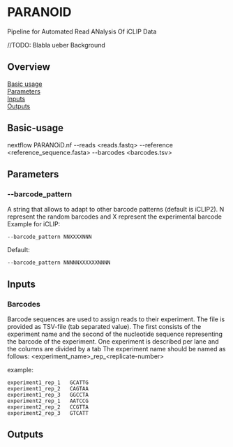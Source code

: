 # PARANOID
Pipeline for Automated Read ANalysis Of iCLIP Data

//TODO: Blabla ueber Background

## Overview
[Basic usage](#Basic-usage)  
[Parameters](#Parameters)  
[Inputs](#Inputs)  
[Outputs](#Outputs)  

## Basic-usage
nextflow PARANOiD.nf --reads \<reads.fastq\> --reference \<reference_sequence.fasta\> --barcodes \<barcodes.tsv\>

## Parameters

### --barcode_pattern

A string that allows to adapt to other barcode patterns (default is iCLIP2). N represent the random barcodes and X represent the experimental barcode
Example for iCLIP:
```
--barcode_pattern NNXXXXNNN
```
Default:
```
--barcode_pattern NNNNNXXXXXXNNNN
```

## Inputs

### Barcodes

Barcode sequences are used to assign reads to their experiment. The file is provided as TSV-file (tab separated value).
The first consists of the experiment name and the second of the nucleotide sequence representing the barcode of the experiment. 
One experiment is described per lane and the columns are divided by a tab
The experiment name should be named as follows:
	\<experiment_name\>\_rep_\<replicate-number\>

example:
```
experiment1_rep_1	GCATTG  
experiment1_rep_2	CAGTAA  
experiment1_rep_3	GGCCTA  
experiment2_rep_1	AATCCG  
experiment2_rep_2	CCGTTA  
experiment2_rep_3	GTCATT  
```



## Outputs